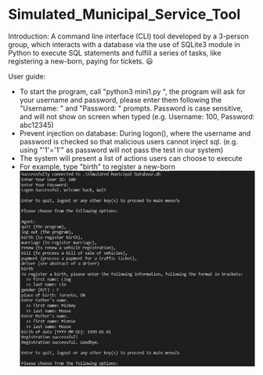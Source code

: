 # Simulated_Municipal_Service_Tool
Introduction: 
A command line interface (CLI) tool developed by a 3-person group, which interacts with a database via the use of SQLite3 module in Python to execute SQL statements and fulfill a series of tasks, like registering a new-born, paying for tickets. :smiley:

User guide:
- To start the program, call "python3 mini1.py <database name>", the program will ask for your username and password, please enter them following the "Username: " and "Password: " prompts. Password is case sensitive, and will not show on screen when typed (e.g. Username: 100, Password: abc12345)
- Prevent injection on database: During logon(), where the username and password is checked so that malicious users cannot inject sql. (e.g. using "'1'='1'" as password will not pass the test in our system)	
- The system will present a list of actions users can choose to execute
- For example, type "birth" to register a new-born
![](https://github.com/Susan-C-a/Simulated_Municipal_Database/blob/master/reg_birth.JPG)
